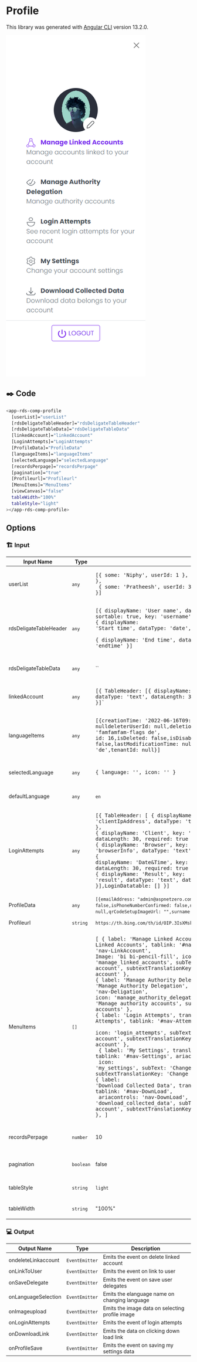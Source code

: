 # Profile

This library was generated with [Angular CLI](https://github.com/angular/angular-cli) version 13.2.0.
<p align="left">
<img src="../../../../../assets/Profile.png" alt="Profile"/>
<p/>

## ✒️ Code
```bash
<app-rds-comp-profile
  [userList]="userList"
  [rdsDeligateTableHeader]="rdsDeligateTableHeader"
  [rdsDeligateTableData]="rdsDeligateTableData"
  [linkedAccount]="linkedAccount"
  [LoginAttempts]="LoginAttempts"
  [ProfileData]="ProfileData"
  [languageItems]="languageItems"
  [selectedLanguage]="selectedLanguage"
  [recordsPerpage]="recordsPerpage"
  [pagination]="true"
  [Profileurl]="Profileurl"
  [MenuItems]="MenuItems"
  [viewCanvas]="false"
  tableWidth="100%"
  tableStyle="light"
></app-rds-comp-profile>
```

## Options
### 🏗️ Input
<!-- prettier-ignore -->
| Input Name                  | Type        |Example     | Description                                                                  |
| --------------------------- | ----------- |------------| ---------------------------------------------------------------------------- |
| userList              | `any`       | <pre>[{ some: 'Niphy', userId: 1 }, { userId: 2, some: 'Anupriya' },<br> { some: 'Pratheesh', userId: 3 }, { userId: 4, some: 'shreekanth' }]</pre>  |    Specify the list of users |
|rdsDeligateTableHeader |`any`    |<pre>[{ displayName: 'User name', dataLength: 30, dataType: 'text', sortable: true, key: 'username', required: false },<br>{ displayName: 'Start time', dataType: 'date', sortable: false, key: 'starttime' }, <br>{ displayName: 'End time', dataType: 'date', sortable: false, key: 'endtime' }]</pre>|  Specify user delegation table header items|
| rdsDeligateTableData       | `any`       | ``  |    Specify the list of user delegate data |
|linkedAccount   |`any` |<pre>[{ TableHeader: [{ displayName: 'User Name', key: 'username', dataType: 'text', dataLength: 30, required: true }],tableData: [] }]`</pre>|     Specify linked account data  |
|languageItems    |`any` |<pre>[{creationTime: '2022-06-16T09:39:28.572322',creatorUserId: nulldeleterUserId: null,deletionTime: null,displayName: 'Deutsch',icon: 'famfamfam-flags de',<br>id: 16,isDeleted: false,isDisabled: false,lastModificationTime: null,lastModifierUserId: null,name: 'de',tenantId: null}]</pre>|     Specify language list  |
|selectedLanguage    |`any` |<pre>{ language: '', icon: '' }</pre>|     Specify selected language data data  |
|defaultLanguage    |`any` |`en`|     Specify default language  |
|LoginAttempts    |`any` |<pre>[{ TableHeader: [ { displayName: 'IP Address', key: 'clientIpAddress', dataType: 'text', dataLength: 30, required: true },<br>{ displayName: 'Client', key: 'clientName', dataType: 'text', dataLength: 30, required: true },<br>{ displayName: 'Browser', key: 'browserInfo', dataType: 'text', dataLength: 30, required: true },<br>{ displayName: 'Date&Time', key: 'creationTime', dataType: 'text', dataLength: 30, required: true },<br>{ displayName: 'Result', key: 'result', dataType: 'text', dataLength: 30, required: true }],LoginDatatable: [] }]</pre>|     Specify linked account data  |
|ProfileData | `any`  |`[{emailAddress: "admin@aspnetzero.com",isGoogleAuthenticatorEnabled: false,isPhoneNumberConfirmed: false,name: "admin",phoneNumber: null,qrCodeSetupImageUrl: "",surname: "admin",timezone: null,userName: "admin"}]`     |   Specify profile data
|Profileurl|  `string`| `https://th.bing.com/th/id/OIP.3IsXMskZyheEWqtE3Dr7JwHaGe?pid=ImgDet&rs=1`| Specify the profile url
|MenuItems| `[]`  |<pre>[ { label: 'Manage Linked Accounts', translationKey: 'Manage Linked Accounts', tablink: '#nav-LinkAccount', ariacontrols: 'nav-LinkAccount', <br>Image: 'bi bi-pencil-fill', icon: 'manage_linked_accounts', subText: 'Manage accounts linked to your account', subtextTranslationKey: 'Manage accounts linked to your account' }, <br>{ label: 'Manage Authority Delegation', translationKey: 'Manage Authority Delegation', tablink: '#nav-Deligation', ariacontrols: 'nav-Deligation',<br>icon: 'manage_authority_delegations', subText: 'Manage authority accounts', subtextTranslationKey: 'Manage authority accounts' },<br>{ label: 'Login Attempts', translationKey: 'Login Attempts', tablink: '#nav-Attempts', ariacontrols: 'nav-Attempts',<br> icon: 'login_attempts', subText: 'See recent login attempts for your account', subtextTranslationKey: 'See recent login attempts for your account' },<br> { label: 'My Settings', translationKey: 'My Settings', tablink: '#nav-Settings', ariacontrols: 'nav-Settings',<br> icon: 'my_settings', subText: 'Change your account settings', subtextTranslationKey: 'Change your account settings', },<br>{ label: 'Download Collected Data', translationKey: 'Download Collected Data', tablink: '#nav-DownLoad',<br> ariacontrols: 'nav-DownLoad', icon: 'download_collected_data', subText: 'Download data belongs to your account', subtextTranslationKey: 'Download data belongs to your account' }, ]</pre>    |  Specify the menu items in profile side bar
|recordsPerpage|`number`    | 10  |Specify number of records per page|
|pagination| `boolean`| false | specify pagination required or not
|tableStyle|  `string`| `light`| Specify the color for table
|tableWidth|  `string`| "100%"| Specify the width of table

### 💻 Output
| Output Name                  | Type       | Description                                                                  |
| --------------------------- | ----------- |---------------------------------------------------------------------- |
| ondeleteLinkaccount              | `EventEmitter`       |    Emits the event on delete linked account  |
| onLinkToUser              | `EventEmitter`       |    Emits the event on link to user  |
| onSaveDelegate             | `EventEmitter`       |    Emits the event on save user delegates  |
| onLanguageSelection              | `EventEmitter`       |    Emits the elanguage name on changing language  |
| onImageupload              | `EventEmitter`       |    Emits the image data on selecting profile image  |
| onLoginAttempts              | `EventEmitter`       |    Emits the event of login attempts  |
| onDownloadLink              | `EventEmitter`       |    Emits the data on clicking down load link  |
| onProfileSave   |`EventEmitter` |   Emits the event on saving my settings data
